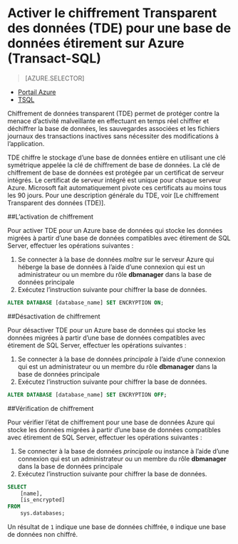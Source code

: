 <properties
   pageTitle="Activer le chiffrement Transparent des données (TDE) pour la base de données SQL Server étirement sur TSQL Azure | Microsoft Azure"
   description="Activer le chiffrement Transparent des données (TDE) pour la base de données SQL Server étirement sur TSQL Azure"
   services="sql-server-stretch-database"
   documentationCenter=""
   authors="douglaslMS"
   manager="jhubbard"
   editor=""/>

<tags
   ms.service="sql-server-stretch-database"
   ms.workload="data-management"
   ms.tgt_pltfrm="na"
   ms.devlang="na"
   ms.topic="article"
   ms.date="06/14/2016"
   ms.author="douglaslMS"/>

# <a name="enable-transparent-data-encryption-tde-for-stretch-database-on-azure-transact-sql"></a>Activer le chiffrement Transparent des données (TDE) pour une base de données étirement sur Azure (Transact-SQL)
> [AZURE.SELECTOR]
- [Portail Azure](sql-server-stretch-database-encryption-tde.md)
- [TSQL](sql-server-stretch-database-tde-tsql.md)

Chiffrement de données transparent (TDE) permet de protéger contre la menace d’activité malveillante en effectuant en temps réel chiffrer et déchiffrer la base de données, les sauvegardes associées et les fichiers journaux des transactions inactives sans nécessiter des modifications à l’application.

TDE chiffre le stockage d’une base de données entière en utilisant une clé symétrique appelée la clé de chiffrement de base de données. La clé de chiffrement de base de données est protégée par un certificat de serveur intégrés. Le certificat de serveur intégré est unique pour chaque serveur Azure. Microsoft fait automatiquement pivote ces certificats au moins tous les 90 jours. Pour une description générale du TDE, voir [Le chiffrement Transparent des données (TDE)].

##<a name="enabling-encryption"></a>L’activation de chiffrement

Pour activer TDE pour un Azure base de données qui stocke les données migrées à partir d’une base de données compatibles avec étirement de SQL Server, effectuer les opérations suivantes :

1. Se connecter à la base de données *maître* sur le serveur Azure qui héberge la base de données à l’aide d’une connexion qui est un administrateur ou un membre du rôle **dbmanager** dans la base de données principale
2. Exécutez l’instruction suivante pour chiffrer la base de données.

```sql
ALTER DATABASE [database_name] SET ENCRYPTION ON;
```

##<a name="disabling-encryption"></a>Désactivation de chiffrement

Pour désactiver TDE pour un Azure base de données qui stocke les données migrées à partir d’une base de données compatibles avec étirement de SQL Server, effectuer les opérations suivantes :

1. Se connecter à la base de données *principale* à l’aide d’une connexion qui est un administrateur ou un membre du rôle **dbmanager** dans la base de données principale
2. Exécutez l’instruction suivante pour chiffrer la base de données.

```sql
ALTER DATABASE [database_name] SET ENCRYPTION OFF;
```

##<a name="verifying-encryption"></a>Vérification de chiffrement

Pour vérifier l’état de chiffrement pour une base de données Azure qui stocke les données migrées à partir d’une base de données compatibles avec étirement de SQL Server, effectuer les opérations suivantes :

1. Se connecter à la base de données *principale* ou instance à l’aide d’une connexion qui est un administrateur ou un membre du rôle **dbmanager** dans la base de données principale
2. Exécutez l’instruction suivante pour chiffrer la base de données.

```sql
SELECT
    [name],
    [is_encrypted]
FROM
    sys.databases;
```

Un résultat de ```1``` indique une base de données chiffrée, ```0``` indique une base de données non chiffré.


<!--Anchors-->
[Chiffrement transparent des données (TDE)]: https://msdn.microsoft.com/library/bb934049.aspx


<!--Image references-->

<!--Link references-->
